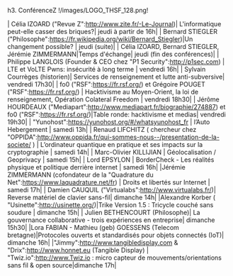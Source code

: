 h3. ConférenceZ !/images/LOGO_THSF_128.png!

| Célia IZOARD ("Revue Z":http://www.zite.fr/-Le-Journal)| L'informatique peut-elle casser des briques?| jeudi à partir de 16h|
| Bernard STIEGLER ("Philosophe":https://fr.wikipedia.org/wiki/Bernard_Stiegler)|Un changement possible? | jeudi (suite)|
| Célia IZOARD, Bernard STIEGLER, Jérémie ZIMMERMANN|Temps d'échange| jeudi (fin des conférences)|
| Philippe LANGLOIS (Founder & CEO chez "P1 Security":http://p1sec.com) | LTE et VoLTE Pwns: insécurité à long terme | vendredi 16h|
| Sylvain Courrèges (historien)| Services de renseignement et lutte anti-subversive| vendredi 17h30|
| fo0 ("RSF":https://fr.rsf.org/) et Grégoire POUGET ("RSF":https://fr.rsf.org/) | Hacktivisme au Moyen-Orient, la loi de renseignement, Opération Colateral Freedom | vendredi 18h30|
| Jérôme HOURDEAUX ("Mediapart":http://www.mediapart.fr/biographie/274887) et fo0 ("RSF":https://fr.rsf.org/)|Table ronde: hacktivisme et medias| vendredi 19h30|
| "Yunohost":https://yunohost.org/#/whatsyunohost_fr | l’Auto Hebergement | samedi 13h|
| Renaud LIFCHITZ ( chercheur chez "OPPIDA":http://www.oppida.fr/qui-sommes-nous--/presentation-de-la-societe/ )  | L’ordinateur quantique en pratique et ses impacts sur la cryptographie | samedi 14h|
| Marc-Olivier KILLIJIAN | Géolocalisation / Geoprivacy | samedi 15h|
| Lord EPSYLON | BorderCheck - Les réalités physique et politique derrière internet | samedi 16h|
|Jérémie ZIMMERMANN (cofondateur de la "Quadrature du Net":https://www.laquadrature.net/fr) | Droits et libertés sur Internet | samedi 17h|
| Damien CAUQUIL ("Virtualabs":http://www.virtualabs.fr/)| Reverse matériel de clavier sans-fil| dimanche 14h|
|Alexandre Korber ( "Usinette":http://usinette.org/)|Trike Version 1.5 : Tricycle couché sans soudure | dimanche 15h|
| Julien BETHENCOURT (Philosophe)| La gouvernance collaborative - trois expériences en entreprise| dimanche 15h30|
|Lora FABIAN - Mathieu (geb) GOESSENS (Telecom bretagne)|Protocoles ouverts et standardisés pour objets connectés (IoT)| dimanche 16h|
|"Jimmy":http://www.tangibledisplay.com & "Drix":http://www.honnet.eu (Tangible Display) | "Twiz.io":http://www.Twiz.io : micro capteur de mouvements/orientations sans fil & open source|dimanche 17h|
